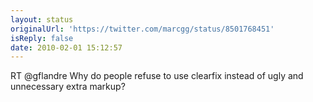 ```yaml
---
layout: status
originalUrl: 'https://twitter.com/marcgg/status/8501768451'
isReply: false
date: 2010-02-01 15:12:57
---
```


RT @gflandre Why do people refuse to use clearfix instead of ugly and unnecessary extra markup?
